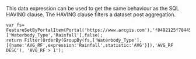 This data expression can be used to get the same behaviour as the SQL HAVING clause. The HAVING clause filters a dataset post aggregation. 

```
var fs= FeatureSetByPortalItem(Portal('https://www.arcgis.com'),'f8492125f78445b284751ced4e9d6573',0,['Waterbody_Type','Rainfall'],false);
return Filter(OrderBy(GroupBy(fs,['Waterbody_Type'],[{name:'AVG_RF',expression:'Rainfall',statistic:'AVG'}]),'AVG_RF DESC'), 'AVG_RF > 1');
```
